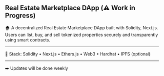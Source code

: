 ## Real Estate Marketplace DApp (⚠️ Work in Progress)

🏠 A decentralized Real Estate Marketplace DApp built with Solidity, Next.js. Users can list, buy, and sell tokenized properties securely and transparently using smart contracts. 

---

🔧 Stack: Solidity • Next.js • Ethers.js • Web3 • Hardhat • IPFS (optional)  

---

 ➡️ Updates will be done weekly
